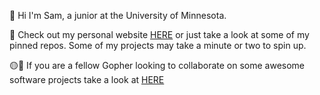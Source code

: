 👋 Hi I'm Sam, a junior at the University of Minnesota. 

🔗 Check out my personal website [HERE](https://samuel-breider.vercel.app/) or just take a look at some of my pinned repos. Some of my projects may take a minute or two to spin up.

🟡🔴 If you are a fellow Gopher looking to collaborate on some awesome software projects take a look at [HERE](https://www.socialcoding.net/)
